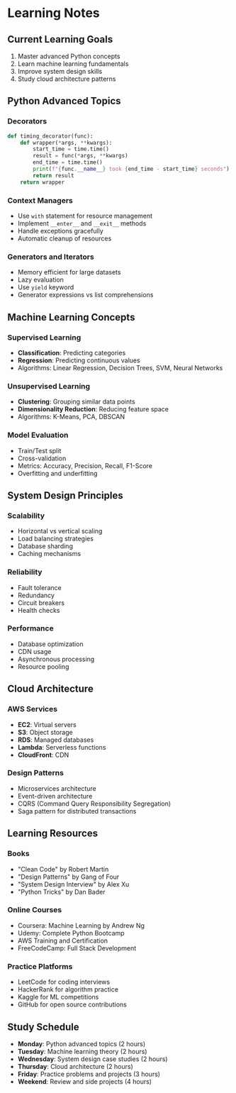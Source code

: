 # Learning Notes

## Current Learning Goals
1. Master advanced Python concepts
2. Learn machine learning fundamentals
3. Improve system design skills
4. Study cloud architecture patterns

## Python Advanced Topics

### Decorators
```python
def timing_decorator(func):
    def wrapper(*args, **kwargs):
        start_time = time.time()
        result = func(*args, **kwargs)
        end_time = time.time()
        print(f"{func.__name__} took {end_time - start_time} seconds")
        return result
    return wrapper
```

### Context Managers
- Use `with` statement for resource management
- Implement `__enter__` and `__exit__` methods
- Handle exceptions gracefully
- Automatic cleanup of resources

### Generators and Iterators
- Memory efficient for large datasets
- Lazy evaluation
- Use `yield` keyword
- Generator expressions vs list comprehensions

## Machine Learning Concepts

### Supervised Learning
- **Classification**: Predicting categories
- **Regression**: Predicting continuous values
- Algorithms: Linear Regression, Decision Trees, SVM, Neural Networks

### Unsupervised Learning
- **Clustering**: Grouping similar data points
- **Dimensionality Reduction**: Reducing feature space
- Algorithms: K-Means, PCA, DBSCAN

### Model Evaluation
- Train/Test split
- Cross-validation
- Metrics: Accuracy, Precision, Recall, F1-Score
- Overfitting and underfitting

## System Design Principles

### Scalability
- Horizontal vs vertical scaling
- Load balancing strategies
- Database sharding
- Caching mechanisms

### Reliability
- Fault tolerance
- Redundancy
- Circuit breakers
- Health checks

### Performance
- Database optimization
- CDN usage
- Asynchronous processing
- Resource pooling

## Cloud Architecture

### AWS Services
- **EC2**: Virtual servers
- **S3**: Object storage
- **RDS**: Managed databases
- **Lambda**: Serverless functions
- **CloudFront**: CDN

### Design Patterns
- Microservices architecture
- Event-driven architecture
- CQRS (Command Query Responsibility Segregation)
- Saga pattern for distributed transactions

## Learning Resources

### Books
- "Clean Code" by Robert Martin
- "Design Patterns" by Gang of Four
- "System Design Interview" by Alex Xu
- "Python Tricks" by Dan Bader

### Online Courses
- Coursera: Machine Learning by Andrew Ng
- Udemy: Complete Python Bootcamp
- AWS Training and Certification
- FreeCodeCamp: Full Stack Development

### Practice Platforms
- LeetCode for coding interviews
- HackerRank for algorithm practice
- Kaggle for ML competitions
- GitHub for open source contributions

## Study Schedule
- **Monday**: Python advanced topics (2 hours)
- **Tuesday**: Machine learning theory (2 hours)
- **Wednesday**: System design case studies (2 hours)
- **Thursday**: Cloud architecture (2 hours)
- **Friday**: Practice problems and projects (3 hours)
- **Weekend**: Review and side projects (4 hours)
